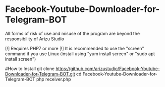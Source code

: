 # Facebook-Youtube-Downloader-for-Telegram-BOT

All forms of risk of use and misuse of the program are beyond the responsibility of Arizu Studio

[!] Requires PHP7 or more
[!] It is recommended to use the "screen" command if you use Linux (install using "yum install screen" or "sudo apt install screen")

#How to Install
git clone https://github.com/arizustudio/Facebook-Youtube-Downloader-for-Telegram-BOT.git
cd Facebook-Youtube-Downloader-for-Telegram-BOT
php receiver.php
